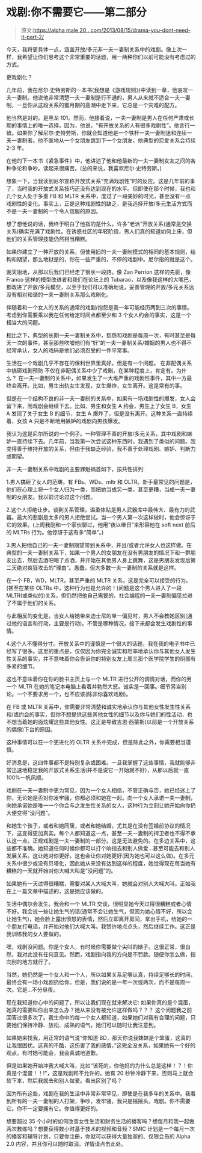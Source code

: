# 戏剧:你不需要它——第二部分

> 原文:[https://alpha male 20 . com/2013/08/15/drama-you-dont-need-it-part-2/](https://alphamale20.com/2013/08/15/drama-you-dont-need-it-part-2/)

今天，我将更具体一点，涵盖开放/多元非一夫一妻制关系中的戏剧。像上次一样，我希望让你们思考这个非常重要的话题，用一两种你们以前可能没有考虑过的方式。

更戏剧化？

几年前，我在尼尔·史特劳斯的一本书(我想是《游戏规则》)中读到一章，他哀叹一夫一妻制。他说他非常清楚一夫一妻制是行不通的，男人从来就不适合一夫一妻制，一旦你从这段关系的蜜月期的高潮中走下来，它总是一个灾难的配方。

他当然是对的。是黑龙 101。然而，他接着说，一夫一妻制是男人在任何严肃或长期的事情上的唯一选择。因为，他说，“有开放关系的人有很多戏剧性”。他言行一致。如果你了解尼尔·史特劳斯，你就会知道他是一个铁杆一夫一妻制迷和连续一夫一妻制者。他不断地从一个女朋友跳到下一个女朋友，他典型的恋爱关系会持续 2-3 年。

在他的下一本书《紧急事件》中，他讲述了他和他最新的一夫一妻制女友之间的各种争论和争吵。读起来很痛苦。(总的来说，我喜欢尼尔·史特劳斯。)

想象一下，当我读到尼尔宣称开放式关系“充满戏剧性”时的反应。这是几年前的事了，当时我的开放式关系技巧还没有达到现在的水平。但即使在那个时候，我也和几个女人处于多重 FB 和 MLTR 关系中，度过了一段美妙的时光，甚至没有一点戏剧性的变化。事实上，正是这种戏剧性的缺乏，是我选择开放/多元生活方式而不是一夫一妻制的一个令人信服的原因。

想了想他说的话，我终于明白了他指的是什么。许多“老派”开放关系(通常是交换关系)确实充满了戏剧性。在诱惑社区的年轻阶段，男人们真的知道如何上床，但他们的关系管理技能仍然相当糟糕。

如果你建立了一种开放的关系，但使用旧的一夫一妻制模式的相同的基本规则，结构和期望，那么地狱是的，你在一些严重的，不停的戏剧中。尼尔指的就是这个。

谢天谢地，从那以后我们已经走了很长一段路。像 Zan Perrion 这样的先驱，像 Franco 这样的模型改进者和我们在论坛上的 Tubarao，以及像我这样的大嘴巴，都改进了开放/多元模型，以至于我们可以准确地说，妥善管理的开放/多元关系远没有相对和谐的一夫一妻制关系那么戏剧化。

伴随着和一个女人的关系的通常的戏剧/抱怨是我一年可能经历两到三次的事情。考虑到你需要乘以我在任何给定时间点都至少和 3 个女人约会的事实，这是一个相当大的问题。

相比之下，典型的长期一夫一妻制关系中，抱怨和戏剧是每周一次，有时甚至是每天一次的事件。甚至那些吹嘘他们有“好”的一夫一妻制关系/婚姻的男人也不得不经常承认，女人的戏码是他们必须忍受的一件平常事。

生活在一个戏剧几乎不存在的保利世界里真好。但是有一个问题。
在非配偶关系中搞砸戏剧预防
不仅在非配偶关系中少了戏剧，在某种程度上，肯定有。为什么？
在一夫一妻制的关系中，如果发生了一大堆严重的戏剧性事件，其中一方最终会离开。比如，男生出轨女生发现，女生爆炸，女生离开。这是常有的事。

但是在一个结构不良的非一夫一妻制的关系中，如果有一场戏剧性的爆发，女人会留下来，而戏剧会继续下去。比如，男生和女生 A 约会，男生上了女生 B，女生 A 发现了关于女生 B 的细节，女生 A 爆炸了，但是没有离开。这种关系一直持续着，女孩 A 只是不断地用嫉妒的戏剧向男孩爆发。

我认为这是尼尔所说的一个例子。一种管理不善的开放/多元关系，其中戏剧和嫉妒一直持续下去。几年前，当我第一次尝试这种东西时，我遇到了类似的问题。我变得善于维持开放的关系，但由于我缺乏经验，我不善于处理戏剧、嫉妒、判断力或期望。

非一夫一妻制关系中戏剧的主要罪魁祸首如下，按共性排列:

1.男人搞砸了女人的范畴。有 FBs、WDs、mltr 和 OLTR。新手最常见的问题是，他们在心理上将一个女人归为一类，而把她当成另一类，甚至更糟，当成一夫一妻制的女朋友。我以前讨论过这个问题。

2.这个人拒绝让步。谈到关系管理，温柔体贴是男人武器库中最伟大、最有力的武器。最大的悲剧是太多的男人拒绝尝试。当一个男人第一次这样做时，他会惊讶于它的效果。(上周我刚和一个家伙聊过，他用“夜以继日”来形容他在 soft next 前后的 MLTRs 行为。他惊讶于这有多“简单”。)

3.男人把他自己的一夫一妻制期望带到关系中，并且/或者允许女人也这样做。在典型的一夫一妻制关系下，如果一个男人的女朋友在没有男朋友的情况下和一群朋友出去，然后去酒吧喝了点酒，并开始在其他男人身上跳舞，这是男朋友发现后第二天绝对疯狂攻击的“理由”。愚蠢，但大多数一夫一妻制的关系就是这样。

在一个 FB，WD，MLTR，甚至严重的 MLTR 关系，这是完全可以接受的行为。(甚至在某些 OLTRs 中，这种行为也是允许的！)问题是这个男人进入了一段 MLTR(或类似的)关系，但仍然把他自己需要的、社会编程的一夫一妻制偏见拉进了不属于他们的关系。

与此相反的变化是，当女人给她带来迪士尼的单一偏见时，男人不会教她区别(通过他的语言和行动，主要是行动)。不管是哪种情况，接下来都会发生戏剧性的事情。

4.这个人不懂得分寸。开放关系中的谨慎是一个很大的话题，我在我的电子书中已经写了很多。这里的重点是，仅仅因为你完全诚实和坦率地承认你与其他女人发生性关系的事实，并不意味着你会告诉你的特别女友上周三那个医学院学生的阴部有多紧的细节。

这也不意味着你在你的脸书主页上与一个 MLTR 进行公开的调情对话，而你的另一个 MLTR 在她的笔记本电脑上看着并勃然大怒。诚实是一回事。细节另当别论。一个不要求另一个，也不应该(除非你喜欢戏剧)。

在 FB 或 MLTR 关系中，你需要非常清楚和诚实地承认你与其他女性发生性关系和/或约会的事实，但你不想提供这些其他女性的细节以及你与她们的性活动，也不想当着她的面炫耀这些其他女性。这正是导致吉恩·西蒙斯(以前是一个开放关系的偶像)下台的原因。

这种事情可以在一个更进化的 OLTR 关系中完成，但是除此之外，你需要相当谨慎。

好消息是，这四件事都不是特别复杂或困难。一旦我掌握了这些事情，我就能够非常迅速地稳定我的开放式关系生活(并不是说它一开始就不好)，从那以后就一直 100%一帆风顺。

戏剧在一夫一妻制中更为常见，因为一个女人相信，不管正确与否，她已经迷上了你，无论她是否对你发牢骚，你都必须和她在一起。向一个女人承诺一夫一妻制，向她承诺她是唯一一个你会与之发生性关系的女人，这种行为立刻让她开始向你扔大便变得“没问题”。

和她生个孩子，或者和她同居，或者和她结婚，尤其是在没有签婚前协议的情况下，这变得更加真实。每个人都知道这一点，甚至一夫一妻制的捍卫者也不得不承认这一点。正规戏剧是一夫一妻制的一部分。这是无法避免的。在多边关系中，这些都不准确。她知道任何时候你都可以打个响指去和别人做爱...甚至可能去和别人发展关系。这让她对你更好。这也会让你对她更好(因为她也可以这么做)。在多元关系中很少或没有贝塔化，因此她从来没有达到这样的程度，她觉得现在每当她有糟糕的一天就开始对你大喊大叫是“没问题”的。

如果她有一天过得很糟糕，需要对某人大喊大叫，她就会对别人大喊大叫。正如我在上一篇文章中描述的，这是她应该做的。

生活中偶尔会发生。我会和一个 MLTR 交谈，很明显她今天过得很糟糕或者心情不好。我会说一些让她生气的话(通常不会让她生气，但因为她心情不好，所以会让她生气)，她会脸上露出愤怒的表情，然后立即离开房间，拿出手机，给她的一个朋友打电话，并开始对他们大喊大叫。我赞许地点点头，然后继续工作。这正是我训练我的女人要做的。

嘿，戏剧没问题。你是个女人，有时候你需要做个尖叫的婊子。这很正常，很自然，我对此没有任何意见。然而，戏剧指向我的方向是不罚款。随便你怎么做，指向别的地方就行了。

当然，她仍然是一个女人和一个人，所以如果关系足够认真，持续足够长的时间，最终会有一场小戏剧扔给你。但是，我们说的是一年一次或两次，而不是每周一次。它是...不分昼夜。

现在我知道你心中的问题了，所以让我们现在就来解决它:
如果你真的是个混蛋，她真的需要叫你出来怎么办？她从来没有被允许这样做吗？？？
这个问题我之前回答过很多次了。我生命中的每一个女人都知道，如果她们对我有合理的问题，只要她们保持冷静、放松、成熟的语气，她们可以随时让我注意到。

如果她来找我，用正常的语气说“你知道 BD，那天你说我妹妹是个笨蛋，这真的让我很困扰。这真的不酷，这伤害了我的感情，”这完全没关系，如果她有一个好的观点，有时她可能会，我会真诚地道歉。

但是如果她开始冲我大喊大叫，比如“该死的，你他妈的为什么总是这样！？！你真是个混蛋！！!"，这是戏剧和不允许的。她有 20 秒钟冷静下来，否则马上就会软下来，然后我就去和别人做爱。看出区别了吗？

因为所有这些，戏剧在我的生活中非常非常罕见，即使是在我多年的关系中。我看到所有的一夫一妻制的人打架，争吵，发牢骚，我只是摇摇头。戏剧。你不需要它。你不一定要拥有它。你值得更好的。

想要超过 35 个小时的如何改善女性生活和财务生活的播客吗？想每月和我一起做两次教练吗？想要获得数小时基于技术的视频和音频？SMIC 计划是一个每月一次的播客和辅导计划，只要你注册，你就可以获得大量独家的、仅限会员的 Alpha 2.0 内容，并且你可以随时取消。详情请点击此处。